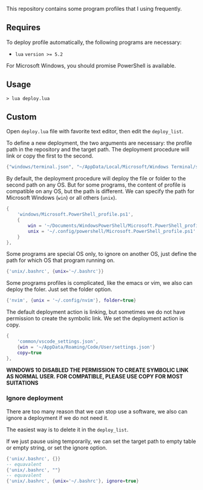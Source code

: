 This repository contains some program profiles that I using frequently.

## Requires
To deploy profile automatically, the following programs are necessary:
- `lua` `version >= 5.2`

For Microsoft Windows, you should promise PowerShell is available.

## Usage
```
> lua deploy.lua
```

## Custom
Open `deploy.lua` file with favorite text editor, then edit the `deploy_list`.

To define a new deployment, the two arguments are necessary: the profile path in the repository and the target path. The deployment procedure will link or copy the first to the second.
```lua
{"windows/terminal.json", "~/AppData/Local/Microsoft/Windows Terminal/settings.json"}
```

By default, the deployment procedure will deploy the file or folder to the second path on any OS. But for some programs, the content of profile is compatible on any OS, but the path is different. We can specify the path for Microsoft Windows (`win`) or all others (`unix`).
```lua
{
    'windows/Microsoft.PowerShell_profile.ps1',
    {
        win = '~/Documents/WindowsPowerShell/Microsoft.PowerShell_profile.ps1',
        unix = '~/.config/powershell/Microsoft.PowerShell_profile.ps1'
    }
},
```

Some programs are special OS only, to ignore on another OS, just define the path for which OS that program running on.
```lua
{'unix/.bashrc', {unix='~/.bashrc'}}
```

Some programs profiles is complicated, like the emacs or vim, we also can deploy the foler. Just set the folder option.
```lua
{'nvim', {unix = '~/.config/nvim'}, folder=true}
```

The default deployment action is linking, but sometimes we do not have permission to create the symbolic link. We set the deployment action is copy.
```lua
{
    'common/vscode_settings.json',
    {win = '~/AppData/Roaming/Code/User/settings.json'}
    copy=true
},
```

**WINDOWS 10 DISABLED THE PERMISSION TO CREATE SYMBOLIC LINK AS NORMAL USER. FOR COMPATIBLE, PLEASE USE COPY FOR MOST SUITATIONS**

### Ignore deployment
There are too many reason that we can stop use a software, we also can ignore a deployment if we do not need it.

The easiest way is to delete it in the `deploy_list`.

If we just pause using temporarily, we can set the target path to empty table or empty string, or set the ignore option.
```lua
{'unix/.bashrc', {}}
-- equavalent
{'unix/.bashrc', ""}
-- equavalent
{'unix/.bashrc', {unix='~/.bashrc'}, ignore=true}
```
